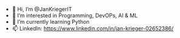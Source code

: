 - 👋 Hi, I’m @JanKriegerIT
- 👀 I’m interested in Programming, DevOPs, AI & ML
- 🌱 I’m currently learning Python
- 📫 LinkedIn: https://www.linkedin.com/in/jan-krieger-02652386/

<!---
JanKriegerIT/JanKriegerIT is a ✨ special ✨ repository because its `README.md` (this file) appears on your GitHub profile.
You can click the Preview link to take a look at your changes.
--->
